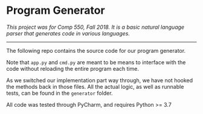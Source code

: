 # Program Generator

*This project was for Comp 550, Fall 2018. It is a basic natural language parser that generates code in various languages.*

---

The following repo contains the source code for our program generator.

Note that `app.py` and `cmd.py` are meant to be means to interface with the code without reloading the entire program each time.

As we switched our implementation part way through, we have not hooked the methods back in those files. All the actual logic, as well as runnable tests, can be found in the `generator` folder.

All code was tested through PyCharm, and requires Python >= 3.7